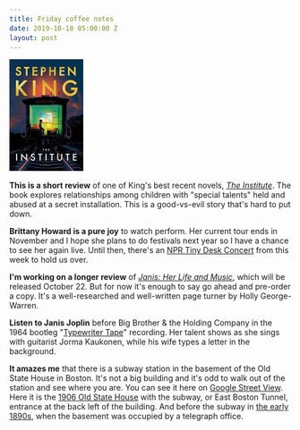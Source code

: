 ```yaml
---
title: Friday coffee notes
date: 2019-10-18 05:00:00 Z
layout: post
---
```


![](/assets/images/41SaVF6R41L-132x200.jpg)

**This is a short review** of one of King's best recent novels, _[The Institute](https://www.goodreads.com/book/show/43798285-the-institute?from_search=true)_. The book explores relationships among children with "special talents" held and abused at a secret installation. This is a good-vs-evil story that's hard to put down.

**Brittany Howard is a pure joy** to watch perform. Her current tour ends in November and I hope she plans to do festivals next year so I have a chance to see her again live. Until then, there's an [NPR Tiny Desk Concert](https://www.npr.org/2019/10/15/768439696/brittany-howard-tiny-desk-concert) from this week to hold us over.

**I'm working on a longer review** of _[Janis: Her Life and Music](https://www.goodreads.com/book/show/45042225-janis)_, which will be released October 22. But for now it's enough to say go ahead and pre-order a copy. It's a well-researched and well-written page turner by Holly George-Warren.

**Listen to Janis Joplin** before Big Brother & the Holding Company in the 1964 bootleg "[Typewriter Tape](https://www.youtube.com/watch?v=T_dCnckBD34)" recording. Her talent shows as she sings with guitarist Jorma Kaukonen, while his wife types a letter in the background.

**It amazes me** that there is a subway station in the basement of the Old State House in Boston. It's not a big building and it's odd to walk out of the station and see where you are. You can see it here on [Google Street View](https://goo.gl/maps/fBAqeVpMwfz8oBmB7). Here it is the [1906 Old State House](https://www.shorpy.com/node/24864) with the subway, or East Boston Tunnel, entrance at the back left of the building. And before the subway in [the early 1890s](https://www.shorpy.com/node/6979), when the basement was occupied by a telegraph office.
